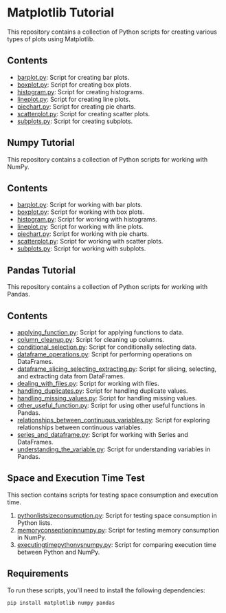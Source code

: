 # Matplotlib Tutorial

This repository contains a collection of Python scripts for creating various types of plots using Matplotlib.

## Contents

- [barplot.py](barplot.py): Script for creating bar plots.
- [boxplot.py](boxplot.py): Script for creating box plots.
- [histogram.py](histogram.py): Script for creating histograms.
- [lineplot.py](lineplot.py): Script for creating line plots.
- [piechart.py](piechart.py): Script for creating pie charts.
- [scatterplot.py](scatterplot.py): Script for creating scatter plots.
- [subplots.py](subplots.py): Script for creating subplots.

## Numpy Tutorial

This repository contains a collection of Python scripts for working with NumPy.

## Contents

- [barplot.py](barplot.py): Script for working with bar plots.
- [boxplot.py](boxplot.py): Script for working with box plots.
- [histogram.py](histogram.py): Script for working with histograms.
- [lineplot.py](lineplot.py): Script for working with line plots.
- [piechart.py](piechart.py): Script for working with pie charts.
- [scatterplot.py](scatterplot.py): Script for working with scatter plots.
- [subplots.py](subplots.py): Script for working with subplots.

## Pandas Tutorial

This repository contains a collection of Python scripts for working with Pandas.

## Contents

- [applying_function.py](applying_function.py): Script for applying functions to data.
- [column_cleanup.py](column_cleanup.py): Script for cleaning up columns.
- [conditional_selection.py](conditional_selection.py): Script for conditionally selecting data.
- [dataframe_operations.py](dataframe_operations.py): Script for performing operations on DataFrames.
- [dataframe_slicing_selecting_extracting.py](dataframe_slicing_selecting_extracting.py): Script for slicing, selecting, and extracting data from DataFrames.
- [dealing_with_files.py](dealing_with_files.py): Script for working with files.
- [handling_duplicates.py](handling_duplicates.py): Script for handling duplicate values.
- [handling_missing_values.py](handling_missing_values.py): Script for handling missing values.
- [other_useful_function.py](other_useful_function.py): Script for using other useful functions in Pandas.
- [relationships_between_continuous_variables.py](relationships_between_continuous_variables.py): Script for exploring relationships between continuous variables.
- [series_and_dataframe.py](series_and_dataframe.py): Script for working with Series and DataFrames.
- [understanding_the_variable.py](understanding_the_variable.py): Script for understanding variables in Pandas.

## Space and Execution Time Test

This section contains scripts for testing space consumption and execution time.

1. [pythonlistsizeconsumption.py](pythonlistsizeconsumption.py): Script for testing space consumption in Python lists.
2. [memoryconseptioninnumpy.py](memoryconseptioninnumpy.py): Script for testing memory consumption in NumPy.
3. [executingtimepythonvsnumpy.py](executingtimepythonvsnumpy.py): Script for comparing execution time between Python and NumPy.

## Requirements

To run these scripts, you'll need to install the following dependencies:

```bash
pip install matplotlib numpy pandas
